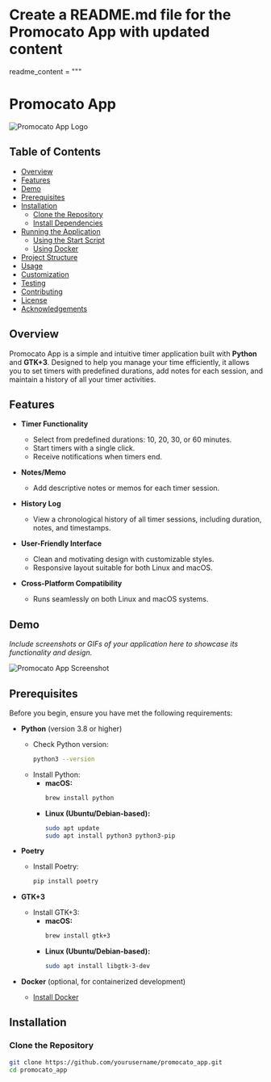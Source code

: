 # Create a README.md file for the Promocato App with updated content
readme_content = """
# Promocato App

![Promocato App Logo](assets/images/start_icon.png)

## Table of Contents

- [Overview](#overview)
- [Features](#features)
- [Demo](#demo)
- [Prerequisites](#prerequisites)
- [Installation](#installation)
  - [Clone the Repository](#clone-the-repository)
  - [Install Dependencies](#install-dependencies)
- [Running the Application](#running-the-application)
  - [Using the Start Script](#using-the-start-script)
  - [Using Docker](#using-docker)
- [Project Structure](#project-structure)
- [Usage](#usage)
- [Customization](#customization)
- [Testing](#testing)
- [Contributing](#contributing)
- [License](#license)
- [Acknowledgements](#acknowledgements)

## Overview

Promocato App is a simple and intuitive timer application built with **Python** and **GTK+3**. Designed to help you manage your time efficiently, it allows you to set timers with predefined durations, add notes for each session, and maintain a history of all your timer activities.

## Features

- **Timer Functionality**
  - Select from predefined durations: 10, 20, 30, or 60 minutes.
  - Start timers with a single click.
  - Receive notifications when timers end.

- **Notes/Memo**
  - Add descriptive notes or memos for each timer session.

- **History Log**
  - View a chronological history of all timer sessions, including duration, notes, and timestamps.

- **User-Friendly Interface**
  - Clean and motivating design with customizable styles.
  - Responsive layout suitable for both Linux and macOS.

- **Cross-Platform Compatibility**
  - Runs seamlessly on both Linux and macOS systems.

## Demo

*Include screenshots or GIFs of your application here to showcase its functionality and design.*

![Promocato App Screenshot](assets/images/screenshot.png)

## Prerequisites

Before you begin, ensure you have met the following requirements:

- **Python** (version 3.8 or higher)
  - Check Python version:
    ```bash
    python3 --version
    ```
  - Install Python:
    - **macOS:**
      ```bash
      brew install python
      ```
    - **Linux (Ubuntu/Debian-based):**
      ```bash
      sudo apt update
      sudo apt install python3 python3-pip
      ```

- **Poetry**
  - Install Poetry:
    ```bash
    pip install poetry
    ```

- **GTK+3**
  - Install GTK+3:
    - **macOS:**
      ```bash
      brew install gtk+3
      ```
    - **Linux (Ubuntu/Debian-based):**
      ```bash
      sudo apt install libgtk-3-dev
      ```

- **Docker** (optional, for containerized development)
  - [Install Docker](https://docs.docker.com/get-docker/)

## Installation

### Clone the Repository

```bash
git clone https://github.com/yourusername/promocato_app.git
cd promocato_app
